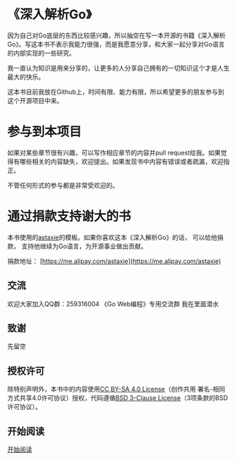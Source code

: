 # 《深入解析Go》
因为自己对Go底层的东西比较感兴趣，所以抽空在写一本开源的书籍《深入解析Go》。写这本书不表示我能力很强，而是我愿意分享，和大家一起分享对Go语言的内部实现的一些研究。

我一直认为知识是用来分享的，让更多的人分享自己拥有的一切知识这个才是人生最大的快乐。

这本书目前我放在Github上，时间有限、能力有限，所以希望更多的朋友参与到这个开源项目中来。

# 参与到本项目

如果对某些章节很有兴趣，可以写作相应章节的内容并pull request给我。如果觉得有哪些相关的内容缺失，欢迎提出。如果发现书中内容有错误或者疏漏，欢迎指正。

不管任何形式的参与都是非常受欢迎的。

# 通过捐款支持谢大的书

本书使用的[astaxie](https://github.com/astaxie/build-web-application-with-golang)的模板。如果你喜欢这本《深入解析Go》的话， 可以给他捐款， 支持他继续为Go语言，为开源事业做出贡献。

捐款地址： [https://me.alipay.com/astaxie](https://me.alipay.com/astaxie)

## 交流
欢迎大家加入QQ群：259316004 《Go Web编程》专用交流群 我在里面潜水

## 致谢
先留空

## 授权许可
除特别声明外，本书中的内容使用[CC BY-SA 4.0 License](http://creativecommons.org/licenses/by-sa/4.0/)（创作共用 署名-相同方式共享4.0许可协议）授权，代码遵循[BSD 3-Clause License](<https://github.com/astaxie/build-web-application-with-golang/blob/master/LICENSE.md>)（3项条款的BSD许可协议）。

## 开始阅读
[开始阅读](http://tiancaiamao.gitbooks.io/go-internals/content/zh/index.html)
